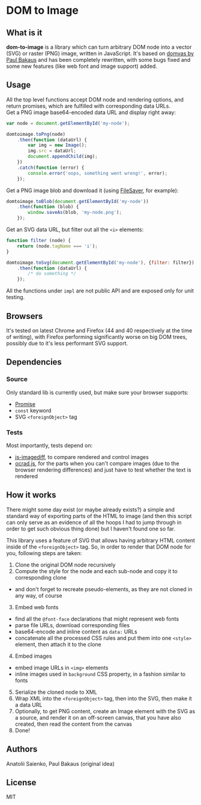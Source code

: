 # DOM to Image

## What is it
**dom-to-image** is a library which can turn arbitrary DOM node into a vector (SVG) or raster (PNG) image, written in JavaScript. It's based on [domvas by Paul Bakaus](https://github.com/pbakaus/domvas) and has been completely rewritten, with some bugs fixed and some new features (like web font and image support) added.

## Usage
All the top level functions accept DOM node and rendering options, and return promises, which are fulfilled with corresponding data URLs.  
Get a PNG image base64-encoded data URL and display right away:
```javascript
var node = document.getElementById('my-node');

domtoimage.toPng(node)
    .then(function (dataUrl) {
        var img = new Image();
        img.src = dataUrl;
        document.appendChild(img);
    })
    .catch(function (error) {
        console.error('oops, something went wrong!', error);
    });
```
Get a PNG image blob and download it (using [FileSaver](https://github.com/eligrey/FileSaver.js/), for example):
```javascript
domtoimage.toBlob(document.getElementById('my-node'))
    .then(function (blob) {
        window.saveAs(blob, 'my-node.png');
    });
```
Get an SVG data URL, but filter out all the `<i>` elements:
```javascript
function filter (node) {
    return (node.tagName === 'i');
}

domtoimage.toSvg(document.getElementById('my-node'), {filter: filter})
    .then(function (dataUrl) {
        /* do something */
    });
```
All the functions under `impl` are not public API and are exposed only for unit testing.

## Browsers
It's tested on latest Chrome and Firefox (44 and 40 respectively at the time of writing), with Firefox performing  significantly worse on big DOM trees, possibly due to it's less performant SVG support.

## Dependencies

### Source
Only standard lib is currently used, but make sure your browser supports:  
* [Promise](https://developer.mozilla.org/en/docs/Web/JavaScript/Reference/Global_Objects/Promise)
* `const` keyword
* SVG `<foreignObject>` tag

### Tests
Most importantly, tests depend on:
* [js-imagediff](https://github.com/HumbleSoftware/js-imagediff), to compare rendered and control images
* [ocrad.js](https://github.com/antimatter15/ocrad.js), for the parts when you can't compare images (due to the browser
rendering differences) and just have to test whether the text is rendered

## How it works
There might some day exist (or maybe already exists?) a simple and standard way of exporting parts of the HTML to image (and then this script can only serve as an evidence of all the hoops I had to jump through in order to get such obvious thing done) but I haven't found one so far.  

This library uses a feature of SVG that allows having arbitrary HTML content inside of the `<foreignObject>` tag. So, in order to render that DOM node for you, following steps are taken:  

1. Clone the original DOM node recursively
2. Compute the style for the node and each sub-node and copy it to corresponding clone
  * and don't forget to recreate pseudo-elements, as they are not cloned in any way, of course
3. Embed web fonts
  * find all the `@font-face` declarations that might represent web fonts
  * parse file URLs, download corresponding files
  * base64-encode and inline content as `data:` URLs
  * concatenate all the processed CSS rules and put them into one `<style>` element, then attach it to the clone
4. Embed images
  * embed image URLs in `<img>` elements
  * inline images used in `background` CSS property, in a fashion similar to fonts
5. Serialize the cloned node to XML
6. Wrap XML into the `<foreignObject>` tag, then into the SVG, then make it a data URL
7. Optionally, to get PNG content, create an Image element with the SVG as a source, and render it on an off-screen canvas, that you have also created, then read the content from the canvas
9. Done!

## Authors
Anatolii Saienko, Paul Bakaus (original idea)

## License
MIT
